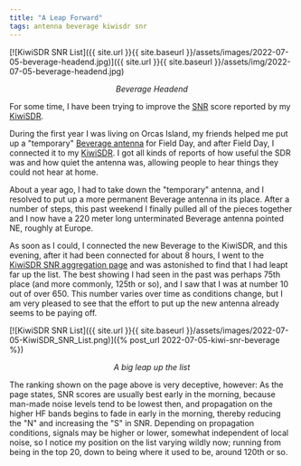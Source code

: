 ```yaml
---
title: "A Leap Forward"
tags: antenna beverage kiwisdr snr
---
```


[![KiwiSDR SNR List]({{ site.url }}{{ site.baseurl }}/assets/images/2022-07-05-beverage-headend.jpg)]({{ site.url }}{{ site.baseurl }}/assets/img/2022-07-05-beverage-headend.jpg)

*<center>Beverage Headend</center>*

For some time, I have been trying to improve the
[SNR](https://en.wikipedia.org/wiki/Signal-to-noise_ratio) score
reported by my [KiwiSDR](https://kiwisdr.gadallah.net:8073).

During the first year I was living on Orcas Island, my friends helped
me put up a "temporary" [Beverage
antenna](https://en.wikipedia.org/wiki/Beverage_antenna) for Field
Day, and after Field Day, I connected it to my
[KiwiSDR](http://kiwisdr.com/). I got all kinds of reports of how
useful the SDR was and how quiet the antenna was, allowing people to
hear things they could not hear at home.

About a year ago, I had to take down the "temporary" antenna, and I
resolved to put up a more permanent Beverage antenna in its
place. After a number of steps, this past weekend I finally pulled all
of the pieces together and I now have a 220 meter long unterminated
Beverage antenna pointed NE, roughly at Europe.

As soon as I could, I connected the new Beverage to the KiwiSDR, and
this evening, after it had been connected for about 8 hours, I went to
the [KiwiSDR SNR aggregation page](http://rx.linkfanel.net/snr.html)
and was astonished to find that I had leapt far up the list. The best
showing I had seen in the past was perhaps 75th place (and more
commonly, 125th or so), and I saw that I was at number 10 out of
over 650. This number varies over time as conditions change, but I am
very pleased to see that the effort to put up the new antenna already
seems to be paying off.

[![KiwiSDR SNR List]({{ site.url }}{{ site.baseurl }}/assets/images/2022-07-05-KiwiSDR_SNR_List.png)]({% post_url 2022-07-05-kiwi-snr-beverage %})

*<center>A big leap up the list</center>*

The ranking shown on the page above is very deceptive, however: As the
page states, SNR scores are usually best early in the morning, because
man-made noise levels tend to be lowest then, and propagation on the
higher HF bands begins to fade in early in the morning, thereby
reducing the "N" and increasing the "S" in SNR. Depending on
propagation conditions, signals may be higher or lower, somewhat
independent of local noise, so I notice my position on the list
varying wildly now; running from being in the top 20, down to being
where it used to be, around 120th or so.
